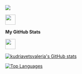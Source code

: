 <a href="https://www.github.com/kudriavetsvaleria" target="_blank" rel="noreferrer"><img
src="https://img.shields.io/github/followers/kudriavetsvaleria?logo=github&style=for-the-badge&color=3382ed&labelColor=000000" /></a>

<p align="left"> <a href="https://www.github.com/kudriavetsvaleria" target="_blank" rel="noreferrer"> <picture> <source media="(prefers-color-scheme: dark)" srcset="https://raw.githubusercontent.com/danielcranney/readme-generator/main/public/icons/socials/github-dark.svg" /> <source media="(prefers-color-scheme: light)" srcset="https://raw.githubusercontent.com/danielcranney/readme-generator/main/public/icons/socials/github.svg" /> <img src="https://raw.githubusercontent.com/danielcranney/readme-generator/main/public/icons/socials/github.svg" width="32" height="32" /> </picture> </a></p>



<b>My GitHub Stats</b>


<p align="left"> <a href="https://www.github.com/kudriavetsvaleria" target="_blank" rel="noreferrer"> <picture> <source media="(prefers-color-scheme: dark)" srcset="https://raw.githubusercontent.com/danielcranney/readme-generator/main/public/icons/socials/github-dark.svg" /> <source media="(prefers-color-scheme: light)" srcset="https://raw.githubusercontent.com/danielcranney/readme-generator/main/public/icons/socials/github.svg" /> <img src="https://raw.githubusercontent.com/danielcranney/readme-generator/main/public/icons/socials/github.svg" width="32" height="32" /> </picture> </a></p>

<a href="http://www.github.com/kudriavetsvaleria"><img src="https://github-readme-stats.vercel.app/api?username=kudriavetsvaleria&show_icons=true&hide=&title_color=0f172a&text_color=ffffff&icon_color=3382ed&bg_color=000000&hide_border=true&show_icons=true" alt="kudriavetsvaleria's GitHub stats" /></a>

<a href="https://github.com/kudriavetsvaleria" align="left"><img src="https://github-readme-stats.vercel.app/api/top-langs/?username=kudriavetsvaleria&langs_count=10&title_color=0f172a&text_color=ffffff&icon_color=3382ed&bg_color=000000&hide_border=true&locale=en&custom_title=Top%20%Languages" alt="Top Languages" /></a>


